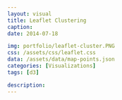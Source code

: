 ```yaml
---
layout: visual
title: Leaflet Clustering
caption:
date: 2014-07-18

img: portfolio/leaflet-cluster.PNG
css: /assets/css/leaflet.css
data: /assets/data/map-points.json
categories: [Visualizations]
tags: [d3]

description: 
---
```


<link rel="stylesheet" href="https://unpkg.com/leaflet@1.3.4/dist/leaflet.css" integrity="sha512-puBpdR0798OZvTTbP4A8Ix/l+A4dHDD0DGqYW6RQ+9jxkRFclaxxQb/SJAWZfWAkuyeQUytO7+7N4QKrDh+drA==" crossorigin=""/>
<link rel="stylesheet" type="text/css" href="https://cdnjs.cloudflare.com/ajax/libs/leaflet.markercluster/0.4.0/MarkerCluster.css" />
<link rel="stylesheet" type="text/css" href="https://cdnjs.cloudflare.com/ajax/libs/leaflet.markercluster/0.4.0/MarkerCluster.Default.css" />
 
<script src="https://unpkg.com/leaflet@1.3.4/dist/leaflet.js" integrity="sha512-nMMmRyTVoLYqjP9hrbed9S+FzjZHW5gY1TWCHA5ckwXZBadntCNs8kEqAWdrb9O7rxbCaA4lKTIWjDXZxflOcA==" crossorigin=""></script>
<script src="https://cdnjs.cloudflare.com/ajax/libs/leaflet.markercluster/1.4.1/leaflet.markercluster.js"></script>
<script src="https://unpkg.com/leaflet.featuregroup.subgroup@1.0.2/dist/leaflet.featuregroup.subgroup.js"></script>
<script src="https://adammertel.github.io/Leaflet.MarkerCluster.PlacementStrategies/dist/leaflet-markercluster.placementstrategies.src.js"></script>
<script src="https://d3js.org/d3.v4.min.js"></script>

<script type="text/javascript">
	var margin = {top: 0, right: 0, bottom: 0, left: 0},
		width = window.innerWidth - margin.left - margin.right,
		height = window.innerHeight - margin.top - margin.bottom,
		top_layer = d3.select("#visual").append("div")
			.attr("id", "map")
			.style("position", "relative")
			.style("width", width + "px")
			.style("height", height + "px");

	var map = L.map('map', { zoomControl: false }).setView([-41.2858, 174.7868], 13),
//	var map = L.map('map', { center: [10.0, 5.0], minZoom: 2, zoom: 2, zoomControl: false }),
		map_url = 'https://cartodb-basemaps-{s}.global.ssl.fastly.net/light_all/{z}/{x}/{y}.png',
		mapLink = '<a href="http://openstreetmap.org">OpenStreetMap</a>';

	new L.Control.Zoom({ position: 'bottomleft' }).addTo(map);				
	L.tileLayer( map_url, {
			attribution: '&copy; ' + mapLink + ' Contributors',
			maxZoom: 18,
		}).addTo(map);

/*		
	var LeafIcon = L.Icon.extend({
		options: {
			shadowUrl: 'leaf-shadow.png',
			iconSize:     [38, 95],
			shadowSize:   [50, 64],
			iconAnchor:   [22, 94],
			shadowAnchor: [4, 62],
			popupAnchor:  [-3, -76]
		}
	});	
	var greenIcon = new LeafIcon({iconUrl: 'leaf-green.png'}),
		redIcon = new LeafIcon({iconUrl: 'leaf-red.png'}),
		orangeIcon = new LeafIcon({iconUrl: 'leaf-orange.png'});
*/	
		
	var options = { elementsPlacementStrategy: "clock-concentric" }			
	var markerClusters = L.markerClusterGroup(options);			
			
	d3.json("{{ page.data }}", function(collection) {
		markerArray = [];
		collection.objects.forEach(function(d) {
			var latitude = d.circle.coordinates[0],
				longitude = d.circle.coordinates[1];

			m = L.marker([latitude, longitude]).bindPopup('A pretty CSS3 popup.<br> Easily customizable.');
//			markerClusters.addLayer(m);
			markerArray.push(m);
		});
				
		mySubGroup = L.featureGroup.subGroup(markerClusters, markerArray);

		markerClusters.addTo(map);
		mySubGroup.addTo(map);
				
//		map.addLayer( markerClusters );
	});	 
</script>

